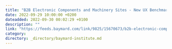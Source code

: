 ```yaml
---
title: "B2B Electronic Components and Machinery Sites - New UX Benchmark with Over 4,800 Performance Scores and 3,600 Best Practice Examples"
date: 2022-09-29 10:00:00 +0200
dateadded: 2022-09-30 00:02:29 +0100
description: ""
link: "https://feeds.baymard.com/link/9825/15670673/b2b-electronic-components-and-machinery-benchmark"
category:
directory: _directory/baymard-institute.md
---
```


